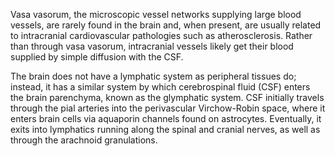 Vasa vasorum, the microscopic vessel networks supplying large blood vessels, are rarely found in the brain and, when present, are usually related to intracranial cardiovascular pathologies such as atherosclerosis. Rather than through vasa vasorum, intracranial vessels likely get their blood supplied by simple diffusion with the CSF.

The brain does not have a lymphatic system as peripheral tissues do; instead, it has a similar system by which cerebrospinal fluid (CSF) enters the brain parenchyma, known as the glymphatic system. CSF initially travels through the pial arteries into the perivascular Virchow-Robin space, where it enters brain cells via aquaporin channels found on astrocytes. Eventually, it exits into lymphatics running along the spinal and cranial nerves, as well as through the arachnoid granulations.